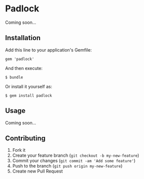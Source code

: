 # Padlock

Coming soon...

## Installation

Add this line to your application's Gemfile:

    gem 'padlock'

And then execute:

    $ bundle

Or install it yourself as:

    $ gem install padlock

## Usage

Coming soon...

## Contributing

1. Fork it
2. Create your feature branch (`git checkout -b my-new-feature`)
3. Commit your changes (`git commit -am 'Add some feature'`)
4. Push to the branch (`git push origin my-new-feature`)
5. Create new Pull Request
